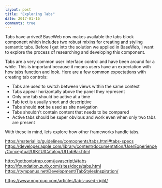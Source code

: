 ```yaml
---
layout: post
title: "Exploring Tabs"
date: 2017-01-16
comments: true
---
```


Tabs have arrived! BaseWeb now makes available the tabs block component which includes two robust mixins for creating and styling semantic tabs. Before I get into the solution we applied in BaseWeb, I want to explore the process of researching and developing this component.

Tabs are a very common user interface control and have been around for a while. This is important because it means users have an expectation with how tabs function and look. Here are a few common expectations with creating tab controls:

* Tabs are used to switch between views within the same context
* Tabs appear horizontally above the panel they represent
* Only one tab should be active at a time
* Tab text is usually short and descriptive
* Tabs should **not** be used as site navigation
* Tabs shouldn't contain content that needs to be compared
* Active tabs should be super obvious and work even when only two tabs are present

With these in mind, lets explore how other frameworks handle tabs.

https://material.io/guidelines/components/tabs.html#tabs-specs
https://developer.apple.com/library/content/documentation/UserExperience/Conceptual/UIKitUICatalog/UITabBar.html

http://getbootstrap.com/javascript/#tabs
http://foundation.zurb.com/sites/docs/tabs.html
https://tympanus.net/Development/TabStylesInspiration/

https://www.nngroup.com/articles/tabs-used-right/

